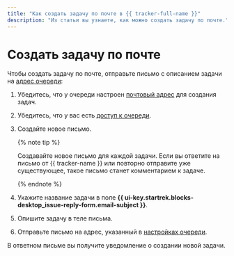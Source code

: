 ```yaml
---
title: "Как создать задачу по почте в {{ tracker-full-name }}"
description: "Из статьи вы узнаете, как можно создать задачу по почте." 
---
```


# Создать задачу по почте

Чтобы создать задачу по почте, отправьте письмо с описанием задачи на [адрес очереди](../manager/queue-mail.md):


1. Убедитесь, что у очереди настроен [почтовый адрес](../manager/queue-mail.md) для создания задач.

1. Убедитесь, что у вас есть [доступ к очереди](../manager/queue-access.md).


1. Создайте новое письмо.

    {% note tip %}

    Создавайте новое письмо для каждой задачи. Если вы ответите на письмо от {{ tracker-name }} или повторно отправите уже существующее, такое письмо станет комментарием к задаче.

    {% endnote %}

1. Укажите название задачи в поле **{{ ui-key.startrek.blocks-desktop_issue-reply-form.email-subject }}**.

1. Опишите задачу в теле письма.

1. Отправьте письмо на адрес, указанный в [настройках очереди](../manager/queue-mail.md).

В ответном письме вы получите уведомление о создании новой задачи.

